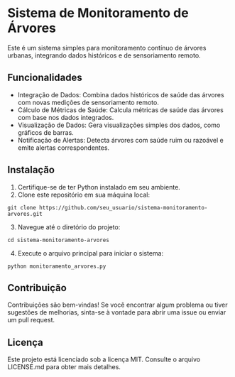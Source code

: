 
# Sistema de Monitoramento de Árvores

Este é um sistema simples para monitoramento contínuo de árvores urbanas, integrando dados históricos e de sensoriamento remoto.

## Funcionalidades

- Integração de Dados: Combina dados históricos de saúde das árvores com novas medições de sensoriamento remoto.
- Cálculo de Métricas de Saúde: Calcula métricas de saúde das árvores com base nos dados integrados.
- Visualização de Dados: Gera visualizações simples dos dados, como gráficos de barras.
- Notificação de Alertas: Detecta árvores com saúde ruim ou razoável e emite alertas correspondentes.

## Instalação

1. Certifique-se de ter Python instalado em seu ambiente.
2. Clone este repositório em sua máquina local:

```
git clone https://github.com/seu_usuario/sistema-monitoramento-arvores.git
```

3. Navegue até o diretório do projeto:

```
cd sistema-monitoramento-arvores
```

4. Execute o arquivo principal para iniciar o sistema:

```
python monitoramento_arvores.py
```

## Contribuição

Contribuições são bem-vindas! Se você encontrar algum problema ou tiver sugestões de melhorias, sinta-se à vontade para abrir uma issue ou enviar um pull request.

## Licença

Este projeto está licenciado sob a licença MIT. Consulte o arquivo LICENSE.md para obter mais detalhes.



